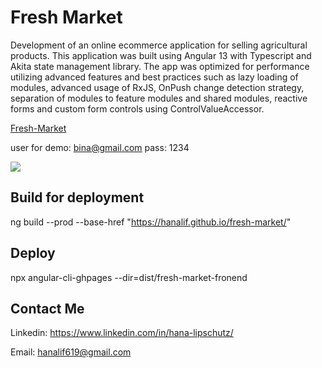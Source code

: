 # Fresh Market
Development of an online ecommerce application for selling agricultural products.
	This application was built using Angular 13 with Typescript and Akita state management library.
	The app was optimized for performance utilizing advanced features and
best practices such as lazy loading of modules, advanced usage of RxJS, OnPush change detection strategy, separation of modules to feature modules and shared modules, reactive forms and custom form controls using ControlValueAccessor.



[Fresh-Market](https://hanalif.github.io/fresh-market/ "Fresh-Market")

user for demo:
bina@gmail.com
pass: 1234 

[![](https://res.cloudinary.com/sprint4/image/upload/v1669049177/fresh-market1_zrqxs9.png)](https://hanalif.github.io/fresh-market/)


## Build for deployment
ng build --prod --base-href "https://hanalif.github.io/fresh-market/"

## Deploy
npx angular-cli-ghpages --dir=dist/fresh-market-fronend

## Contact Me

Linkedin: https://www.linkedin.com/in/hana-lipschutz/

Email:   hanalif619@gmail.com 	




